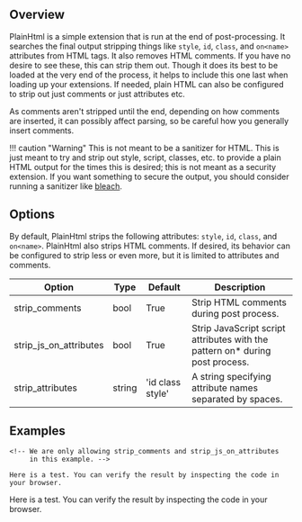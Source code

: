 ## Overview
PlainHtml is a simple extension that is run at the end of post-processing.  It searches the final output stripping things like `style`, `id`, `class`, and `on<name>` attributes from HTML tags.  It also removes HTML comments.  If you have no desire to see these, this can strip them out.  Though it does its best to be loaded at the very end of the process, it helps to include this one last when loading up your extensions.  If needed, plain HTML can also be configured to strip out just comments or just attributes etc.

As comments aren't stripped until the end, depending on how comments are inserted, it can possibly affect parsing, so be careful how you generally insert comments.

!!! caution "Warning"
    This is not meant to be a sanitizer for HTML.  This is just meant to try and strip out style, script, classes, etc. to provide a plain HTML output for the times this is desired; this is not meant as a security extension.  If you want something to secure the output, you should consider running a sanitizer like [bleach](https://pypi.python.org/pypi/bleach).

## Options
By default, PlainHtml strips the following attributes: `style`, `id`, `class`, and `on<name>`.  PlainHtml also strips HTML comments. If desired, its behavior can be configured to strip less or even more, but it is limited to attributes and comments.

| Option    | Type | Default |Description |
|-----------|------|---------|------------|
| strip_comments | bool | True | Strip HTML comments during post process. |
| strip_js_on_attributes | bool | True | Strip JavaScript script attributes with the pattern on* during post process. |
| strip_attributes | string | 'id class style' | A string specifying attribute names separated by spaces. |

## Examples

```
<!-- We are only allowing strip_comments and strip_js_on_attributes
     in this example. -->

Here is a test. You can verify the result by inspecting the code in your browser.
```

<!-- We are only allowing strip_comments and strip_js_on_attributes
     in this example. -->

Here is a test. You can verify the result by inspecting the code in your browser.
